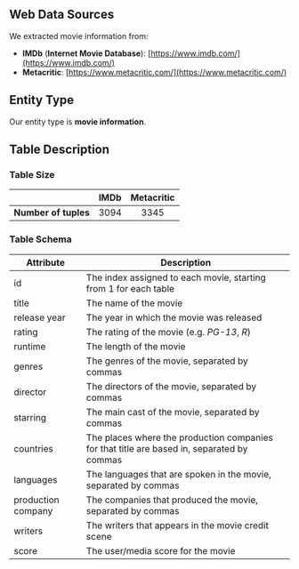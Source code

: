 ## Web Data Sources

We extracted movie information from:
- **IMDb** (**Internet Movie Database**): [https://www.imdb.com/](https://www.imdb.com/)
- **Metacritic**: [https://www.metacritic.com/](https://www.metacritic.com/)

## Entity Type
Our entity type is **movie information**. 

##  Table Description

### Table Size

| | IMDb  | Metacritic |
| --- | :---: | :---: |
| **Number of tuples** | 3094  | 3345  |

### Table Schema

| Attribute | Description |
| --- | --- |
| id | The index assigned to each movie, starting from 1 for each table |
| title | The name of the movie |
| release year | The year in which the movie was released |
| rating | The rating of the movie (e.g. *PG-13*, *R*) |
| runtime | The length of the movie |
| genres | The genres of the movie, separated by commas |
| director | The directors of the movie, separated by commas |
| starring | The main cast of the movie, separated by commas |
| countries | The places where the production companies for that title are based in, separated by commas |
| languages | The languages that are spoken in the movie, separated by commas |
| production company | The companies that produced the movie, separated by commas |
| writers | The writers that appears in the movie credit scene |
| score | The user/media score for the movie |

